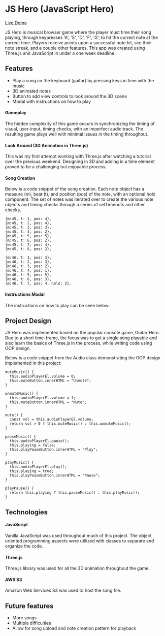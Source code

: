 # JS Hero (JavaScript Hero)
[Live Demo](https://polite-sprinkles-8fc01b.netlify.app/)

JS Hero is musical browser game where the player must time their song playing, through keypresses 'A', 'S', 'D', 'F', 'G', to hit the correct note at the correct time.  Players receive points upon a successful note hit, see their note streak, and a couple other features.  This app was created using Three.js and JavaScript in under a one week deadline.

## Features
* Play a song on the keyboard (guitar) by pressing keys in time with the music
* 3D animated notes
* Button to add view controls to look around the 3D scene
* Modal with instructions on how to play

#### Gameplay
The hidden complexity of this game occurs in synchronizing the timing of visual, user-input, timing checks, with an imperfect audio track.  The resulting game plays well with minimal issues in the timing throughout.

#### Look Around (3D Animation in Three.js)
This was my first attempt working with Three.js after watching a tutorial over the previous weekend.  Designing in 3D and adding in a time element proved to be a challenging but enjoyable process.

#### Song Creation
Below is a code snippet of the song creation.  Each note object has a measure (m), beat (t), and position (pos) of the note, with an optional hold component.  The set of notes was iterated over to create the various note objects and timing checks through a series of setTimeouts and other checks.
```
{m:45, t: 1, pos: 4},
{m:45, t: 2, pos: 4},
{m:45, t: 3, pos: 3},
{m:45, t: 4, pos: 2},
{m:45, t: 5, pos: 5},
{m:45, t: 6, pos: 2},
{m:45, t: 7, pos: 4},
{m:45, t: 8, pos: 2},

{m:46, t: 1, pos: 3},
{m:46, t: 2, pos: 3},
{m:46, t: 3, pos: 2},
{m:46, t: 4, pos: 1},
{m:46, t: 5, pos: 5},
{m:46, t: 6, pos: 3},
{m:46, t: 7, pos: 4, hold: 2},
```

#### Instructions Modal
The instructions on how to play can be seen below:

## Project Design
JS Hero was implemented based on the popular console game, Guitar Hero.  Due to a short time-frame, the focus was to get a single song playable and also learn the basics of Three.js in the process, while writing code using OOP design.

Below is a code snippet from the Audio class demonstrating the OOP design implemented in this project:
```
muteMusic() {
  this.audioPlayerEl.volume = 0;
  this.muteButton.innerHTML = "Unmute";
}

unmuteMusic() {
  this.audioPlayerEl.volume = 1;
  this.muteButton.innerHTML = "Mute";
}

mute() {
  const vol = this.audioPlayerEl.volume;
  return vol > 0 ? this.muteMusic() : this.unmuteMusic();
}

pauseMusic() {
  this.audioPlayerEl.pause();
  this.playing = false;
  this.playPauseButton.innerHTML = "Play";
}

playMusic() {
  this.audioPlayerEl.play();
  this.playing = true;
  this.playPauseButton.innerHTML = "Pause";
}

playPause() {
  return this.playing ? this.pauseMusic() : this.playMusic();
}
```

## Technologies
#### JavaScript
Vanilla JavaScript was used throughout much of this project.  The object oriented programming aspects were utilized with classes to separate and organize the code.

#### Three.js
Three.js library was used for all the 3D animation throughout the game.

#### AWS S3
Amazon Web Services S3 was used to host the song file.

## Future features
* More songs
* Multiple difficulties
* Allow for song upload and note creation pattern for playback

